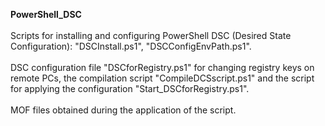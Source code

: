 <b>PowerShell_DSC</b>
<br><br>
Scripts for installing and configuring PowerShell DSC (Desired State Configuration): "DSCInstall.ps1", "DSCConfigEnvPath.ps1".
<br><br>
DSC configuration file "DSCforRegistry.ps1" for changing registry keys on remote PCs, the compilation script "CompileDCSscript.ps1" and the script for applying the configuration "Start_DSCforRegistry.ps1".
<br><br>
MOF files obtained during the application of the script.
